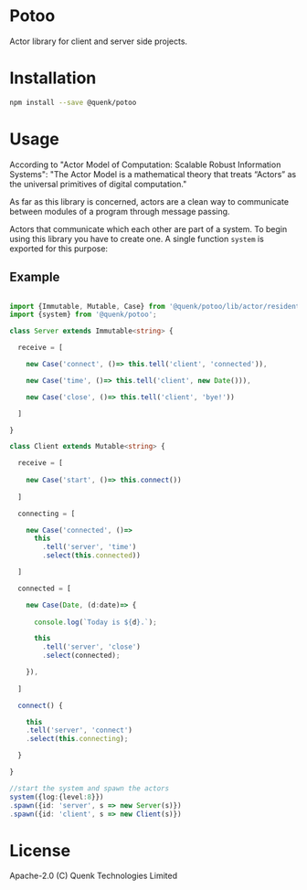 
Potoo
=====

Actor library for client and server side projects.

# Installation

```sh 
npm install --save @quenk/potoo

```
# Usage 

According to "Actor Model of Computation: Scalable Robust Information Systems":
"The Actor Model is a mathematical theory that treats “Actors” as the universal
primitives of digital computation." 

As far as this library is concerned, actors are a clean way to 
communicate between modules of a program through message passing.

Actors that communicate which each other are part of a system. To begin
using this library you have to create one. A single function `system` is
exported for this purpose:

## Example

```typescript

import {Immutable, Mutable, Case} from '@quenk/potoo/lib/actor/resident';
import {system} from '@quenk/potoo';

class Server extends Immutable<string> {

  receive = [

    new Case('connect', ()=> this.tell('client', 'connected')),

    new Case('time', ()=> this.tell('client', new Date())),

    new Case('close', ()=> this.tell('client', 'bye!'))

  ]

}

class Client extends Mutable<string> {

  receive = [
  
    new Case('start', ()=> this.connect())
  
  ]

  connecting = [

    new Case('connected', ()=> 
      this
        .tell('server', 'time')
        .select(this.connected))

  ]

  connected = [

    new Case(Date, (d:date)=> {
      
      console.log(`Today is ${d}.`);

      this
        .tell('server', 'close')
        .select(connected);

    }),
    
  ]

  connect() {

    this
    .tell('server', 'connect')
    .select(this.connecting);

  }

}

//start the system and spawn the actors
system({log:{level:8}})
.spawn({id: 'server', s => new Server(s)})
.spawn({id: 'client', s => new Client(s)})

```

# License

Apache-2.0 (C) Quenk Technologies Limited


